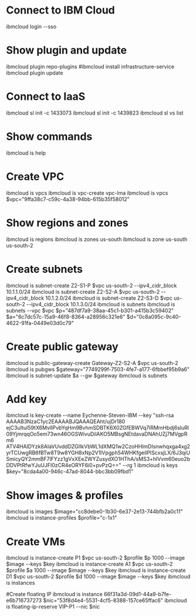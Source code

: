 # Connect to IBM Cloud
ibmcloud login --sso
 
# Show plugin and update
ibmcloud plugin repo-plugins
#ibmcloud install infrastructure-service
ibmcloud plugin update
 
# Connect to IaaS
ibmcloud sl init -c 1433073
ibmcloud sl init -c 1439823
ibmcloud sl vs list
 
# Show commands
ibmcloud is help
 
# Create VPC
ibmcloud is vpcs
ibmcloud is vpc-create vpc-lma
ibmcloud is vpcs
$vpc="9ffa38c7-c59c-4a38-94bb-615b35f58012"
 
# Show regions and zones
ibmcloud is regions
ibmcloud is zones us-south
ibmcloud is zone us-south us-south-2
 
# Create subnets
ibmcloud is subnet-create Z2-S1-P $vpc us-south-2 --ipv4_cidr_block 10.1.1.0/24
ibmcloud is subnet-create Z2-S2-A $vpc us-south-2 --ipv4_cidr_block 10.1.2.0/24
ibmcloud is subnet-create Z2-S3-D $vpc us-south-2 --ipv4_cidr_block 10.1.3.0/24
ibmcloud is subnets
ibmcloud is subnets --vpc $vpc
$p="487df7a9-38aa-45c1-b301-a415b3c59402"
$a="6c7dc57c-15a9-46f8-8364-a28956c321e6"
$d="0c8a095c-9c40-4622-91fa-0449e03d0c79"
 
# Create public gateway
ibmcloud is public-gateway-create Gateway-Z2-S2-A $vpc us-south-2
ibmcloud is pubgws
$gateway="7749299f-7503-4fe7-a177-6fbbef95b9a6"
ibmcloud is subnet-update $a --gw $gateway
ibmcloud is subnets
 
# Add key
ibmcloud is key-create --name Eychenne-Steven-IBM --key "ssh-rsa AAAAB3NzaC1yc2EAAAABJQAAAQEAht/ujDr180
ejC3uItul59tX6MvlIPvbYqHm9BvhmSDBTK6X0ZGfEBWVq7lRMmHbdj6sluRl09YjmrqqOo5em73wn46OGSWivuDilAKO5MBsgNEtdavaDNAhUZj7MVgpRm6
ATV4HAIDYzk8AIaVUvddDZGIIkVbWL1dXMQ1w2CzoHHlmDIsnwhqxga4xg2yrTCUwgRB6fBTw8T9w8YGH8xNp2V1lVpgph54WHKfgeilPIScxsjLX/6J3qiU
SmicyQY2mmBF7lFYzz1gVxXEeZWYZusydXO1HThA/sMS3+hlVvm60euo2bDDVPtRfwYJuUJFI0zCR4eORYF6i0+pvPzQ==" --rg 1
ibmcloud is keys
$key="8cda4a00-946c-47ad-8044-bbc3bb09fbd1"
 
# Show images & profiles
ibmcloud is images
$image="cc8debe0-1b30-6e37-2e13-744bfb2a0c11"
ibmcloud is instance-profiles
$profile="c-1x1"
 
# Create VMs
ibmcloud is instance-create P1 $vpc us-south-2 $profile $p 1000 --image $image --keys $key
ibmcloud is instance-create A1 $vpc us-south-2 $profile $a 1000 --image $image --keys $key
ibmcloud is instance-create D1 $vpc us-south-2 $profile $d 1000 --image $image --keys $key
ibmcloud is instances
 
#Create floating IP
ibmcloud is instance 66f31a3d-09d1-44a9-b7fe-e6b716737273
$nic="53f8d4e4-5531-4cf5-8388-157ce65ffac6"
ibmcloud is floating-ip-reserve VIP-P1 --nic $nic
